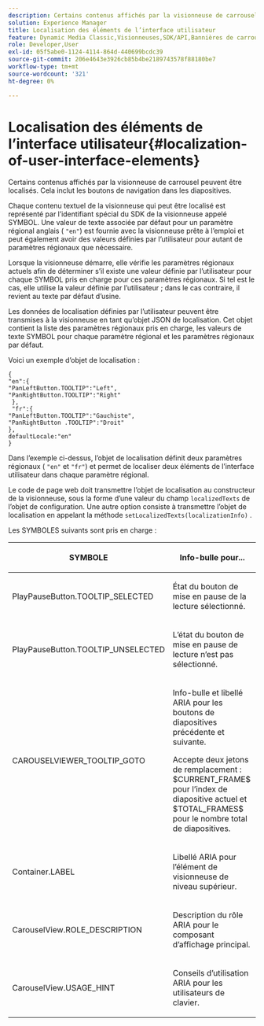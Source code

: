 ```yaml
---
description: Certains contenus affichés par la visionneuse de carrousel peuvent être localisés. Cela inclut les boutons de navigation dans les diapositives.
solution: Experience Manager
title: Localisation des éléments de l’interface utilisateur
feature: Dynamic Media Classic,Visionneuses,SDK/API,Bannières de carrousel
role: Developer,User
exl-id: 05f5abe0-1124-4114-864d-440699bcdc39
source-git-commit: 206e4643e3926cb85b4be2189743578f88180be7
workflow-type: tm+mt
source-wordcount: '321'
ht-degree: 0%

---
```


# Localisation des éléments de l’interface utilisateur{#localization-of-user-interface-elements}

Certains contenus affichés par la visionneuse de carrousel peuvent être localisés. Cela inclut les boutons de navigation dans les diapositives.

Chaque contenu textuel de la visionneuse qui peut être localisé est représenté par l’identifiant spécial du SDK de la visionneuse appelé SYMBOL. Une valeur de texte associée par défaut pour un paramètre régional anglais ( `"en"`) est fournie avec la visionneuse prête à l’emploi et peut également avoir des valeurs définies par l’utilisateur pour autant de paramètres régionaux que nécessaire.

Lorsque la visionneuse démarre, elle vérifie les paramètres régionaux actuels afin de déterminer s’il existe une valeur définie par l’utilisateur pour chaque SYMBOL pris en charge pour ces paramètres régionaux. Si tel est le cas, elle utilise la valeur définie par l’utilisateur ; dans le cas contraire, il revient au texte par défaut d’usine.

Les données de localisation définies par l’utilisateur peuvent être transmises à la visionneuse en tant qu’objet JSON de localisation. Cet objet contient la liste des paramètres régionaux pris en charge, les valeurs de texte SYMBOL pour chaque paramètre régional et les paramètres régionaux par défaut.

Voici un exemple d’objet de localisation :

```
{ 
"en":{ 
"PanLeftButton.TOOLTIP":"Left", 
"PanRightButton.TOOLTIP":"Right" 
 }, 
 "fr":{ 
"PanLeftButton.TOOLTIP":"Gauchiste", 
"PanRightButton .TOOLTIP":"Droit" 
}, 
defaultLocale:"en" 
}
```

Dans l’exemple ci-dessus, l’objet de localisation définit deux paramètres régionaux ( `"en"` et `"fr"`) et permet de localiser deux éléments de l’interface utilisateur dans chaque paramètre régional.

Le code de page web doit transmettre l’objet de localisation au constructeur de la visionneuse, sous la forme d’une valeur du champ `localizedTexts` de l’objet de configuration. Une autre option consiste à transmettre l’objet de localisation en appelant la méthode `setLocalizedTexts(localizationInfo)` .

Les SYMBOLES suivants sont pris en charge :

<table id="table_58C40353B7244335872350C98DF2CFB3"> 
 <thead> 
  <tr> 
   <th colname="col1" class="entry"> <p>SYMBOLE </p> </th> 
   <th colname="col2" class="entry"> <p>Info-bulle pour... </p> </th> 
  </tr> 
 </thead>
 <tbody> 
  <tr> 
   <td colname="col1"> <p> <span class="codeph"> PlayPauseButton.TOOLTIP_SELECTED  </span> </p> </td> 
   <td colname="col2"> <p>État du bouton de mise en pause de la lecture sélectionné. </p> </td> 
  </tr> 
  <tr> 
   <td colname="col1"> <p> <span class="codeph"> PlayPauseButton.TOOLTIP_UNSELECTED  </span> </p> </td> 
   <td colname="col2"> <p>L’état du bouton de mise en pause de lecture n’est pas sélectionné. </p> </td> 
  </tr> 
  <tr> 
   <td colname="col1"> <p> <span class="codeph"> CAROUSELVIEWER_TOOLTIP_GOTO  </span> </p> </td> 
   <td colname="col2"> <p> Info-bulle et libellé ARIA pour les boutons de diapositives précédente et suivante. </p> <p>Accepte deux jetons de remplacement : <span class="codeph"> $CURRENT_FRAME$ </span> pour l’index de diapositive actuel et <span class="codeph"> $TOTAL_FRAMES$ </span> pour le nombre total de diapositives. </p> </td> 
  </tr> 
  <tr> 
   <td colname="col1"> <p> <span class="codeph"> Container.LABEL  </span> </p> </td> 
   <td colname="col2"> <p> Libellé ARIA pour l’élément de visionneuse de niveau supérieur. </p> </td> 
  </tr> 
  <tr> 
   <td colname="col1"> <p> <span class="codeph"> CarouselView.ROLE_DESCRIPTION  </span> </p> </td> 
   <td colname="col2"> <p> Description du rôle ARIA pour le composant d’affichage principal. </p> </td> 
  </tr> 
  <tr> 
   <td colname="col1"> <p> <span class="codeph"> CarouselView.USAGE_HINT  </span> </p> </td> 
   <td colname="col2"> <p> Conseils d’utilisation ARIA pour les utilisateurs de clavier. </p> </td> 
  </tr> 
 </tbody> 
</table>

